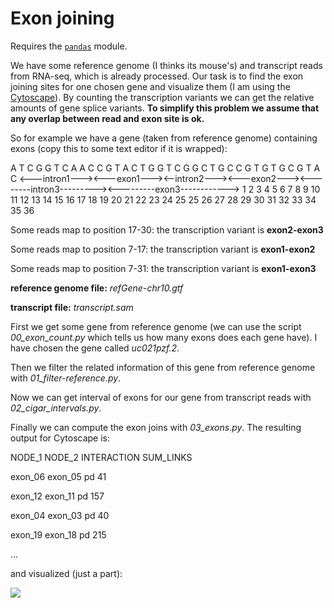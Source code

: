# Exon joining

Requires the [`pandas`](http://pandas.pydata.org/) module.

We have some reference genome (I thinks its mouse's) and transcript reads from
RNA-seq, which is already processed. Our task is to find the exon joining sites
for one chosen gene and visualize them (I am using the [Cytoscape](http://www.cytoscape.org/)).
By counting the transcription variants we can get the relative amounts of gene splice variants.
**To simplify this problem we assume that any overlap between read and exon site is ok.**

So for example we have a gene (taken from reference genome) containing exons (copy this to some text editor if it is wrapped):

A  T  C  G  G  T  C  A  A  C  C  G  T  A  C  T  G  G  T  C  G  G  C  T  G  C  C  G  T  G  T  G  C  G  T  A  C
<---intron1---><---exon1---><--intron2---><---exon2---><--------intron3---------><---------exon3------------>
1  2  3  4  5  6  7  8  9  10 11 12 13 14 15 16 17 18 19 20 21 22 23 24 25 25 26 27 28 29 30 31 32 33 34 35 36

Some reads map to position 17-30: the transcription variant is **exon2-exon3**

Some reads map to position 7-17: the transcription variant is **exon1-exon2**

Some reads map to position 7-31: the transcription variant is **exon1-exon3**

**reference genome file:** *refGene-chr10.gtf*

**transcript file:** *transcript.sam*

First we get some gene from reference genome (we can use the script *00_exon_count.py*
which tells us how many exons does each gene have). I have chosen the gene called
*uc021pzf.2*.

Then we filter the related information of this gene from reference genome with *01_filter-reference.py*.

Now we can get interval of exons for our gene from transcript reads with *02_cigar_intervals.py*.

Finally we can compute the exon joins with *03_exons.py*. The resulting output for
Cytoscape is:

NODE_1	NODE_2	INTERACTION	SUM_LINKS

exon_06	exon_05	pd	41

exon_12	exon_11	pd	157

exon_04	exon_03	pd	40

exon_19	exon_18	pd	215

...

and visualized (just a part):

![](https://ctrlv.cz/shots/2016/03/31/3s36.png)
